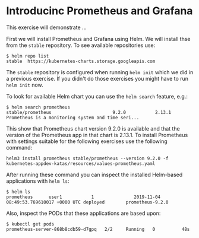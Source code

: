 # Introducinc Prometheus and Grafana

This exercise will demonstrate ...

First we will install Prometheus and Grafana using Helm. We will install thse
from the `stable` repository. To see available repositories use:

```
$ helm repo list
stable  https://kubernetes-charts.storage.googleapis.com
```

The `stable` repository is configured when running `helm init` which we did in a
previous exercise. If you didn't do those exercises you might have to run `helm
init` now.

To look for available Helm chart you can use the `helm search` feature, e.g.:

```
$ helm search prometheus
stable/prometheus                       9.2.0           2.13.1          Prometheus is a monitoring system and time seri...
```

This show that Prometheus chart version 9.2.0 is available and that the version
of the Prometheus app in that chart is 2.13.1.  To install Prometheus with
settings suitable for the following exercises use the following command:

```
helm3 install prometheus stable/prometheus --version 9.2.0 -f kubernetes-appdev-katas/resources/values-prometheus.yaml
```

After running these command you can inspect the installed Helm-based
applications with `helm ls`:

```
$ helm ls
prometheus      user1           1               2019-11-04 08:49:53.769610017 +0000 UTC deployed        prometheus-9.2.0
```

Also, inspect the PODs that these applications are based upon:

```
$ kubectl get pods
prometheus-server-868b8cdb59-d7gpq   2/2     Running   0          48s
```
